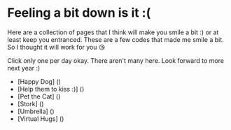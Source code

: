 # Feeling a bit down is it :(

Here are a collection of pages that I think will make you smile a bit :) or at least keep you entranced. These are a few codes that made me smile a bit. So I thought it will work for you :kissing_heart:

Click only one per day okay. There aren't many here. Look forward to more next year :)
- [Happy Dog] ()
- [Help them to kiss :)] ()
- [Pet the Cat] ()
- [Stork] ()
- [Umbrella] ()
- [Virtual Hugs] ()